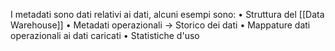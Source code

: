 I metadati sono dati relativi ai dati, alcuni esempi sono:
	• Struttura del [[Data Warehouse]]
	• Metadati operazionali -> Storico dei dati
	• Mappature dati operazionali ai dati caricati
	• Statistiche d'uso 